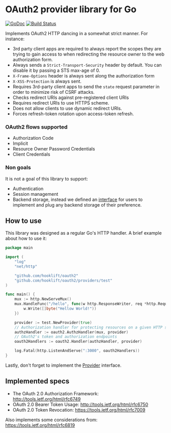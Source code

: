 # OAuth2 provider library for Go
[![GoDoc](https://godoc.org/github.com/hooklift/oauth2?status.svg)](https://godoc.org/github.com/hooklift/oauth2)
[![Build Status](https://travis-ci.org/hooklift/oauth2.svg?branch=master)](https://travis-ci.org/hooklift/oauth2)

Implements OAuth2 HTTP dancing in a somewhat strict manner. For instance:

* 3rd party client apps are required to always report the scopes they are trying to gain
access to when redirecting the resource owner to the web authorization form.
* Always sends a `Strict-Transport-Security` header by default. You can disable it
by passing a STS max-age of 0.
* `X-Frame-Options` header is always sent along the authorization form
* `X-XSS-Protection` is always sent.
* Requires 3rd-party client apps to send the `state` request parameter
in order to minimize risk of CSRF attacks.
* Checks redirect URIs against pre-registered client URIs
* Requires redirect URIs to use HTTPS scheme.
* Does not allow clients to use dynamic redirect URIs.
* Forces refresh-token rotation upon access-token refresh.

### OAuth2 flows supported
* Authorization Code
* Implicit
* Resource Owner Password Credentials
* Client Credentials

### Non goals
It is not a goal of this library to support:

* Authentication
* Session management
* Backend storage, instead we defined an [interface](https://github.com/hooklift/oauth2/blob/master/oauth2.go#L19-L107) for users to implement and plug any backend storage of their preference.

## How to use
This library was designed as a regular Go's HTTP handler. A brief example about how to use it:

```go
package main

import (
	"log"
	"net/http"

	"github.com/hooklift/oauth2"
	"github.com/hooklift/oauth2/providers/test"
)

func main() {
	mux := http.NewServeMux()
	mux.HandleFunc("/hello", func(w http.ResponseWriter, req *http.Request) {
		w.Write([]byte("Hellow World!"))
	})

	provider := test.NewProvider(true)
	// Authorization handler for protecting resources on a given HTTP server or API
	authzHandler := oauth2.AuthzHandler(mux, provider)
	// OAuth2's token and authorization endpoints
	oauth2Handlers := oauth2.Handler(authzHandler, provider)

	log.Fatal(http.ListenAndServe(":3000", oauth2Handlers))
}
```

Lastly, don't forget to implement the [Provider](https://github.com/hooklift/oauth2/blob/master/oauth2.go#L19-L107) interface.

## Implemented specs
* The OAuth 2.0 Authorization Framework: http://tools.ietf.org/html/rfc6749
* OAuth 2.0 Bearer Token Usage: http://tools.ietf.org/html/rfc6750
* OAuth 2.0 Token Revocation: https://tools.ietf.org/html/rfc7009

Also implements some considerations from: https://tools.ietf.org/html/rfc6819

